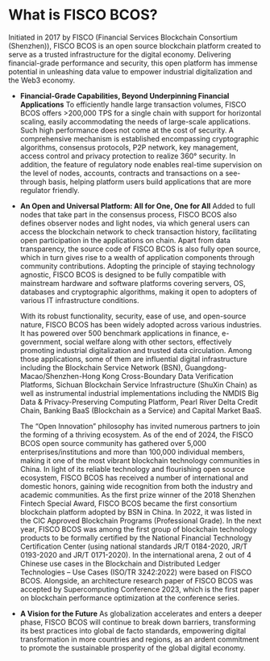 # What is FISCO BCOS?

Initiated in 2017 by FISCO (Financial Services Blockchain Consortium (Shenzhen)), FISCO BCOS is an open source blockchain platform created to serve as a trusted infrastructure for the digital economy. Delivering financial-grade performance and security, this open platform has immense potential in unleashing data value to empower industrial digitalization and the Web3 economy.


- **Financial-Grade Capabilities, Beyond Underpinning Financial Applications**
  To efficiently handle large transaction volumes, FISCO BCOS offers >200,000 TPS for a single chain with support for horizontal scaling, easily accommodating the needs of large-scale applications. Such high performance does not come at the cost of security. A comprehensive mechanism is established encompassing cryptographic algorithms, consensus protocols, P2P network, key management, access control and privacy protection to realize 360° security. In addition, the feature of regulatory node enables real-time supervision on the level of nodes, accounts, contracts and transactions on a see-through basis, helping platform users build applications that are more regulator friendly.

- **An Open and Universal Platform: All for One, One for All** 
  Added to full nodes that take part in the consensus process, FISCO BCOS also defines observer nodes and light nodes, via which general users can access the blockchain network to check transaction history, facilitating open participation in the applications on chain. Apart from data transparency, the source code of FISCO BCOS is also fully open source, which in turn gives rise to a wealth of application components through community contributions. Adopting the principle of staying technology agnostic, FISCO BCOS is designed to be fully compatible with mainstream hardware and software platforms covering servers, OS, databases and cryptographic algorithms, making it open to adopters of various IT infrastructure conditions.

  With its robust functionality, security, ease of use, and open-source nature, FISCO BCOS has been widely adopted across various industries. It has powered over 500 benchmark applications in finance, e-government, social welfare along with other sectors, effectively promoting industrial digitalization and trusted data circulation. Among those applications, some of them are influential digital infrastructure including the Blockchain Service Network (BSN), Guangdong-Macao/Shenzhen-Hong Kong Cross-Boundary Data Verification Platforms, Sichuan Blockchain Service Infrastructure (ShuXin Chain) as well as instrumental industrial implementations including the NMDIS Big Data & Privacy-Preserving Computing Platform, Pearl River Delta Credit Chain, Banking BaaS (Blockchain as a Service) and Capital Market BaaS.

  The “Open Innovation” philosophy has invited numerous partners to join the forming of a thriving ecosystem. As of the end of 2024, the FISCO BCOS open source community has gathered over 5,000 enterprises/institutions and more than 100,000 individual members, making it one of the most vibrant blockchain technology communities in China. In light of its reliable technology and flourishing open source ecosystem, FISCO BCOS has received a number of international and domestic honors, gaining wide recognition from both the industry and academic communities. As the first prize winner of the 2018 Shenzhen Fintech Special Award, FISCO BCOS became the first consortium blockchain platform adopted by BSN in China. In 2022, it was listed in the CIC Approved Blockchain Programs (Professional Grade). In the next year, FISCO BCOS was among the first group of blockchain technology products to be formally certified by the National Financial Technology Certification Center (using national standards JR/T 0184-2020, JR/T 0193-2020 and JR/T 0171-2020). In the international arena, 2 out of 4 Chinese use cases in the Blockchain and Distributed Ledger Technologies – Use Cases (ISO/TR 3242:2022) were based on FISCO BCOS. Alongside, an architecture research paper of FISCO BCOS was accepted by Supercomputing Conference 2023, which is the first paper on blockchain performance optimization at the conference series.

- **A Vision for the Future** 
  As globalization accelerates and enters a deeper phase, FISCO BCOS will continue to break down barriers, transforming its best practices into global de facto standards, empowering digital transformation in more countries and regions, as an ardent commitment to promote the sustainable prosperity of the global digital economy.

